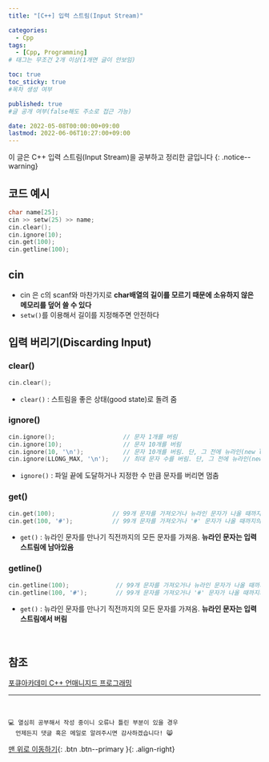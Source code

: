 ```yaml
---
title: "[C++] 입력 스트림(Input Stream)" 

categories:
  - Cpp
tags:
  - [Cpp, Programming]
# 태그는 무조건 2개 이상(1개면 글이 안보임)

toc: true
toc_sticky: true
#목차 생성 여부

published: true
#글 공개 여부(false해도 주소로 접근 가능)

date: 2022-05-08T00:00:00+09:00
lastmod: 2022-06-06T10:27:00+09:00
---
```


이 글은 C++ 입력 스트림(Input Stream)을 공부하고 정리한 글입니다
{: .notice--warning}

## 코드 예시
```cpp
char name[25];
cin >> setw(25) >> name;
cin.clear();
cin.ignore(10);
cin.get(100);
cin.getline(100);
```
## cin
- cin 은 c의 scanf와 마찬가지로 **char배열의 길이를 모르기 때문에 소유하지 않은 메모리를 덮어 쓸 수 있다**
- `setw()`를 이용해서 길이를 지정해주면 안전하다

## 입력 버리기(Discarding Input)
### clear()
```cpp
cin.clear();
```
- `clear()` : 스트림을 좋은 상태(good state)로 돌려 줌

### ignore()
```cpp
cin.ignore();                   // 문자 1개를 버림
cin.ignore(10);                 // 문자 10개를 버림
cin.ignore(10, '\n');           // 문자 10개를 버림. 단, 그 전에 뉴라인(new line) 문자를 버리면 곧바로 멈춤
cin.ignore(LLONG_MAX, '\n');    // 최대 문자 수를 버림. 단, 그 전에 뉴라인(new line) 문자를 버리면 곧바로 멈춤
```
- `ignore()` : 파일 끝에 도달하거나 지정한 수 만큼 문자를 버리면 멈춤

### get()
```cpp
cin.get(100);                // 99개 문자를 가져오거나 뉴라인 문자가 나올 때까지의 문자를 가져온다
cin.get(100, '#');           // 99개 문자를 가져오거나 '#' 문자가 나올 때까지의 문자를 가져온다
```
- `get()` : 뉴라인 문자를 만나기 직전까지의 모든 문자를 가져옴. **뉴라인 문자는 입력 스트림에 남아있음**

### getline()
```cpp
cin.getline(100);             // 99개 문자를 가져오거나 뉴라인 문자가 나올 때까지의 문자를 가져온다
cin.getline(100, '#');        // 99개 문자를 가져오거나 '#' 문자가 나올 때까지의 문자를 가져온다
```
- `get()` : 뉴라인 문자를 만나기 직전까지의 모든 문자를 가져옴. **뉴라인 문자는 입력 스트림에서 버림**

<br>

## 참조
[포큐아카데미 C++ 언매니지드 프로그래밍](https://pocu-ko.teachable.com/p/comp3200)

***
<br>

    💻 열심히 공부해서 작성 중이니 오류나 틀린 부분이 있을 경우 
      언제든지 댓글 혹은 메일로 알려주시면 감사하겠습니다! 😸

[맨 위로 이동하기](#){: .btn .btn--primary }{: .align-right}